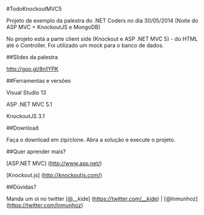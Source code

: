 #TodoKnockoutMVC5

Projeto de exemplo da palestra do .NET Coders no dia 30/05/2014 (Noite do ASP MVC + KnockoutJS e MongoDB)

No projeto está a parte client side (Knockout e ASP .NET MVC 5) - do HTML até o Controller. Foi utilizado um mock para o banco de dados.

##Slides da palestra

http://goo.gl/8n1YPK

##Ferramentas e versões

Visual Studio 13

ASP .NET MVC 5.1

KnockoutJS 3.1

##Download

Faça o download em zip/clone. Abra a solução e execute o projeto.

##Quer aprender mais?

[ASP.NET MVC] (http://www.asp.net/)

[Knockout.js] (http://knockoutjs.com/)


##Dúvidas? 

Manda um oi no twitter [@__kide] (https://twitter.com/__kide) | [@lnmunhoz] (https://twitter.com/lnmunhoz)

